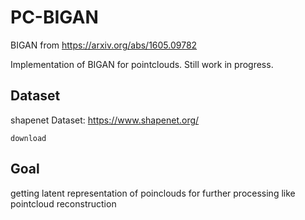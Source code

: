 # PC-BIGAN

BIGAN from https://arxiv.org/abs/1605.09782

Implementation of BIGAN for pointclouds. Still work in progress. 

## Dataset

shapenet Dataset: https://www.shapenet.org/

```
download
```
## Goal
getting latent representation of poinclouds for further processing like pointcloud reconstruction
